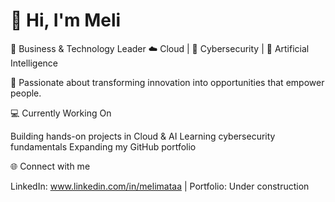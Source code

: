 # 👋 Hi, I'm Meli

💼 Business & Technology Leader ☁️ Cloud | 🔐 Cybersecurity | 🤖 Artificial Intelligence

🚀 Passionate about transforming innovation into opportunities that empower people.

💻 Currently Working On

Building hands-on projects in Cloud & AI Learning cybersecurity fundamentals Expanding my GitHub portfolio

🌐 Connect with me

LinkedIn: www.linkedin.com/in/melimataa | Portfolio: Under construction
